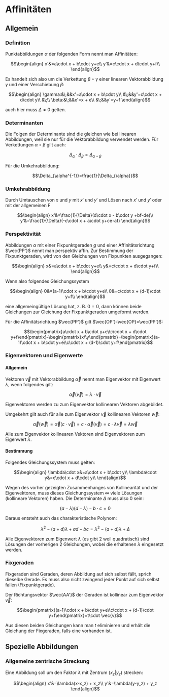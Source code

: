 # Affinitäten

## Allgemein

### Definition

Punktabbildungen $\alpha$ der folgenden Form nennt man Affinitäten:

$$\begin{align}
	x'&=a\cdot x + b\cdot y+e\\
	y'&=c\cdot x + d\cdot y+f\\
\end{align}$$

Es handelt sich also um die Verkettung $\beta\circ\gamma$ einer linearen Vektorabbildung $\gamma$ und einer Verschiebung $\beta$:

$$\begin{align}
	\gamma:&\;&&x'=a\cdot x + b\cdot y\\
	&\;&&y'=c\cdot x + d\cdot y\\
	&\;\\
	\beta:&\;&&x'=x + e\\
	&\;&&y'=y+f
\end{align}$$

auch hier muss $\Delta\not=0$ gelten.

### Determinanten

Die Folgen der Determinante sind die gleichen wie bei linearen Abbildungen, weil sie nur für die Vektorabbildung verwendet werden. Für Verkettungen $\alpha\circ\beta$ gilt auch:

$$\Delta_{\alpha}\cdot \Delta_{\beta}=\Delta_{\alpha\circ\beta}$$

Für die Umkehrabbildung:

$$\Delta_{\alpha^{-1}}=\frac{1}{\Delta_{\alpha}}$$

### Umkehrabbildung

Durch Umtauschen von $x$ und $y$ mit $x'$ und $y'$ und Lösen nach $x'$ und $y'$ oder mit der allgemeinen F

$$\begin{align}
	x'&=\frac{1}{\Delta}(d\cdot x - b\cdot y +bf-de)\\
	y'&=\frac{1}{\Delta}(-c\cdot x + a\cdot y+ce-af)
\end{align}$$

### Perspektivität

Abbildungen $\alpha$ mit einer Fixpunktgeraden $g$ und einer Affinitätsrichtung $\vec{PP'}$ nennt man perspektiv affin. Zur Bestimmung der Fixpunktgeraden, wird von den Gleichungen von Fixpunkten ausgegangen:

$$\begin{align}
	x&=a\cdot x + b\cdot y+e\\
	y&=c\cdot x + d\cdot y+f\\
\end{align}$$

Wenn also folgendes Gleichungssystem 

$$\begin{align}
	0&=(a-1)\cdot x + b\cdot y+e\\
	0&=c\cdot x + (d-1)\cdot y+f\\
\end{align}$$

eine allgemeingültige Lösung hat, z. B. $0=0$, dann können beide Gleichungen zur Gleichung der Fixpunktgeraden umgeformt werden.

Für die Affinitätsrichtung $\vec{PP'}$ gilt $\vec{OP'}-\vec{OP}=\vec{PP'}$:

$$\begin{pmatrix}a\cdot x + b\cdot y+e\\c\cdot x + d\cdot y+f\end{pmatrix}-\begin{pmatrix}x\\y\end{pmatrix}=\begin{pmatrix}(a-1)\cdot x + b\cdot y+e\\c\cdot x + (d-1)\cdot y+f\end{pmatrix}$$

### Eigenvektoren und Eigenwerte

#### Allgemein

Vektoren $\vec{v}$ mit Vektorabbildung $\vec{\alpha}$ nennt man Eigenvektor mit Eigenwert $\lambda$, wenn folgendes gilt:

$$\vec{\alpha}(\vec{v})=\lambda\cdot\vec{v}$$

Eigenvektoren werden zu zum Eigenvektor kollinearen Vektoren abgebildet.

Umgekehrt gilt auch für alle zum Eigenvektor $\vec{v}$ kollinearen Vektoren $\vec{w}$:

$$\vec{\alpha}(\vec{w})=\vec{\alpha}(c\cdot\vec{v})=c\cdot\vec{\alpha}(\vec{v})=c\cdot\lambda\vec{v}=\lambda \vec{w}$$

Alle zum Eigenvektor kollinearen Vektoren sind Eigenvektoren zum Eigenwert $\lambda$.

#### Bestimmung

Folgendes Gleichungssystem muss gelten:

$$\begin{align}
	\lambda\cdot x&=a\cdot x + b\cdot y\\
	\lambda\cdot y&=c\cdot x + d\cdot y\\
\end{align}$$

Wegen des vorher gezeigten Zusammenhanges von Kollinearität und der Eigenvektoren, muss dieses Gleichungssystem $\infty$ viele Lösungen (kollineare Vektoren) haben. Die Determinante $\Delta$ muss also 0 sein:

$$(a-\lambda)(d-\lambda)-b\cdot c=0$$

Daraus entsteht auch das charakteristische Polynom:

$$\lambda^2-(a+d)\lambda + ad - bc= \lambda^2-(a+d)\lambda + \Delta$$

Alle Eigenvektoren zum Eigenwert $\lambda$ (es gibt 2 weil quadratisch) sind Lösungen der vorherigen 2 Gleichungen, wobei die erhaltenen $\lambda$ eingesetzt werden.

### Fixgeraden

Fixgeraden sind Geraden, deren Abbildung auf sich selbst fällt, sprich dieselbe Gerade. Es muss also nicht zwingend jeder Punkt auf sich selbst fallen (Fixpunktgerade). 

Der Richtungsvektor $\vec{AA'}$ der Geraden ist kollinear zum Eigenvektor $\vec{v}$:

$$\begin{pmatrix}(a-1)\cdot x + b\cdot y+e\\c\cdot x + (d-1)\cdot y+f\end{pmatrix}=t\cdot \vec{v}$$

Aus diesen beiden Gleichungen kann man $t$ eliminieren und erhält die Gleichung der Fixgeraden, falls eine vorhanden ist.

## Spezielle Abbildungen

### Allgemeine zentrische Streckung

Eine Abbildung soll um den Faktor $\lambda$ mit Zentrum $(x_z|y_z)$ strecken:

$$\begin{align}
	x'&=\lambda(x-x_z) + x_z\\
	y'&=\lambda(y-y_z) + y_z
\end{align}$$

